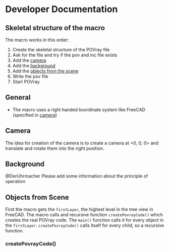 # Developer Documentation
## Skeletal structure of the macro
The macro works in this order:
1. Create the skeletal structure of the POVray file
1. Ask for the file and try if the pov and inc file exists
1. Add the [camera](#camera)
1. Add the [background](#background)
1. Add the [objects from the scene](#objectsFromScene)
1. Write the pov file
1. Start POVray

## General
* The macro uses a right handed koordinate system like FreeCAD (specified in [camera](#camera))

<a name="camera"></a>
## Camera
The idea for creation of the camera is to create a camera at <0, 0, 0> and translate and rotate them into the right position.

<a name="background"></a>
## Background
@DerUhrmacher Please add some information about the	principle of operation

<a name="objectsFromScene"></a>
## Objects from Scene
First the macro gets the `firstLayer`, the highest level in the tree view in FreeCAD. The macro calls and recursive function `createPovrayCode()` which creates the real POVray code. The `main()` function calls it for every object in the `firstLayer`. `createPovrayCode()` calls itself for every child, so a recursive function.

### createPovrayCode()
